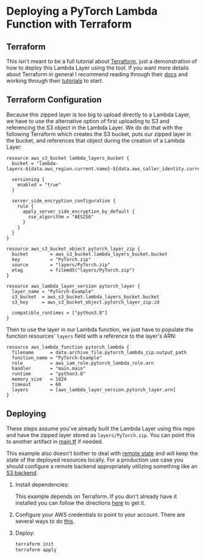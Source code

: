 # Deploying a PyTorch Lambda Function with Terraform

## Terraform

This isn't meant to be a full tutorial about [Terraform](https://www.terraform.io/), just a demonstration of how to deploy this Lambda Layer using the tool. If you want more details about Terraform in general I recommend reading through their [docs](https://www.terraform.io/docs/providers/aws/index.html) and working through their [tutorials](https://learn.hashicorp.com/terraform) to start.

## Terraform Configuration

Because this zipped layer is too big to upload directly to a Lambda Layer, we have to use the alternative option of first uploading to S3 and referencing the S3 object in the Lambda Layer. We do do that with the following Terraform which creates the S3 bucket, puts our zipped layer in the bucket, and references that object during the creation of a Lambda Layer:

```HCL
resource aws_s3_bucket lambda_layers_bucket {
  bucket = "lambda-layers-${data.aws_region.current.name}-${data.aws_caller_identity.current.account_id}"

  versioning {
    enabled = "true"
  }

  server_side_encryption_configuration {
    rule {
      apply_server_side_encryption_by_default {
        sse_algorithm = "AES256"
      }
    }
  }
}

resource aws_s3_bucket_object pytorch_layer_zip {
  bucket        = aws_s3_bucket.lambda_layers_bucket.bucket
  key           = "PyTorch.zip"
  source        = "layers/PyTorch.zip"
  etag          = filemd5("layers/PyTorch.zip")
}

resource aws_lambda_layer_version pytorch_layer {
  layer_name = "PyTorch-Example"
  s3_bucket  = aws_s3_bucket.lambda_layers_bucket.bucket
  s3_key     = aws_s3_bucket_object.pytorch_layer_zip.id

  compatible_runtimes = ["python3.8"]
}
```

Then to use the layer in our Lambda function, we just have to populate the function resources' `layers` field with a reference to the layer's ARN:

```HCL
resource aws_lambda_function pytorch_lambda {
  filename      = data.archive_file.pytorch_lambda_zip.output_path
  function_name = "PyTorch-Example"
  role          = aws_iam_role.pytorch_lambda_role.arn
  handler       = "main.main"
  runtime       = "python3.8"
  memory_size   = 1024
  timeout       = 60
  layers        = [aws_lambda_layer_version.pytorch_layer.arn]
}
```

## Deploying

These steps assume you've already built the Lambda Layer using this repo and have the zipped layer stored as `layers/PyTorch.zip`. You can point this to another artifact in [main.tf](./main.tf) if needed.

This example also doesn't bother to deal with [remote state](https://www.terraform.io/docs/state/remote.html) and will keep the state of the deployed resources locally. For a production use case you should configure a remote backend appropriately utilizing something like an [S3 backend](https://www.terraform.io/docs/backends/types/s3.html).

1) Install dependencies:

    This example depends on Terraform. If you don't already have it installed you can follow the directions [here](https://learn.hashicorp.com/terraform/getting-started/install.html) to get it.

2) Configure your AWS credentials to point to your account. There are several ways to do [this](https://docs.aws.amazon.com/sdk-for-java/v1/developer-guide/setup-credentials.html).

3) Deploy:

    ```sh
    terraform init
    terraform apply
    ```
